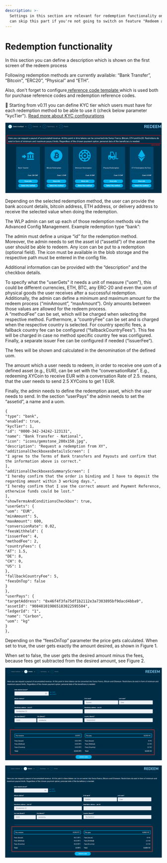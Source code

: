 ```yaml
---
description: >-
  Settings in this section are relevant for redemption functionality only. You
  can skip this part if you're not going to switch on feature "Redeem assets"
---
```


# Redemption functionality

In this section you can define a description which is shown on the first screen of the redeem process

Following redemption methods are currently available: “Bank Transfer”, “Bitcoin”, “ERC20”, “Physical” and “ETH”.

Also, don't forget to configure[ reference code template ](./#reference-code-template)which is used both for purchase reference codes and redemption reference codes.

:tada: Starting from v0.11 you can define KYC tier which users must have for each redemption method to be able to use it (check below parameter "kycTier"). [Read more about KYC configurations](kyc-checks.md)

![Selection of payout method](../../../.gitbook/assets/8)

Depending on the selected redemption method, the user can provide the bank account details, bitcoin address, ETH address, or delivery address to receive the selected value when doing the redemption.

The WLP admin can set up each of those redemption methods via the Advanced Config Management. Example redemption type “bank”:

The admin must define a unique “id” for the redemption method.\
Moreover, the admin needs to set the asset id (“assetId”) of the asset the user should be able to redeem. Any icon can be put to a redemption (optional field). The icon must be available in the blob storage and the respective path must be entered in the config file.

Additional information can be provided with the “description” and the checkbox details.

To specify what the "userGets" it needs a unit of measure ("uom"), this could be different currencies, ETH, BTC, any ERC-20 and even the uom of physical goods the user receives after a successful redemption.\
Additionally, the admin can define a minimum and maximum amount for the redeem process (“minAmount”, “maxAmount”). Only amounts between those values are allowed for the redeem process.\
A “methodFee” can be set, which will be charged when selecting the respective method. Furthermore, a “countryFee” can be set and is charged when the respective country is selected. For country specific fees, a fallback country fee can be configured (“fallbackCountryFees”). This fee will be charged in case no method specific country fee was configured. Finally, a separate issuer Fee can be configured if needed (“issuerFee”).

The fees will be shown and calculated in the denomination of the defined uom.

The amount which a user needs to redeem, in order to receive one uom of a defined asset (e.g., EUR), can be set with the “conversationRate”. E.g., redeeming XYCoin to receive EUR with a conversation Rate of 2.5. means, that the user needs to send 2.5 XYCoins to get 1 EUR.

Finally, the admin needs to define the redemption asset, which the user needs to send. In the section “userPays” the admin needs to set the “assetid”, a name and a uom.

```
{
"type": "bank",
"enabled": true,
"kycTier": 1,
"id": "0000-342-34242-123131",
"name": "Bank Transfer - National",
"icon": "icons/gemstone_200x150.jpg",
"description": "Request a redemption from XY",
"additionalCheckboxesDetailsScreen": [
"I agree to the Terms of Bank transfers and Payouts and confirm that the information above is correct."
],
"additionalCheckboxesSummaryScreen": [
"I hereby confirm that the order is binding and I have to deposit the regarding amount within 3 working days.",
"I hereby confirm that I use the correct amount and Payment Reference, otherwise funds could be lost."
],
"showTermsAndConditionsCheckbox": true,
"userGets": {
"uom": "EUR",
"minAmount": 5,
"maxAmount": 600,
"conversionRate": 0.02,
"feesWithheld": {
"issuerFee": 4,
"methodFee": 2,
"countryFees": {
"AT": 1.5,
"DE": 8,
"CH": 0,
"US": 1
},
"fallbackCountryFee": 5,
"feesOnTop": false
}
},
"userPays": {
"targetAddress": "0x46f4f3fa75df1b2112e3a7303895bf9dacd4bba9",
"assetId": "908481019865183022595504",
"ledgerId": "1",
"name": "Carbon",
"uom": "kg"
}
},
```

Depending on the “feesOnTop” parameter the price gets calculated. When set to true, the user gets exactly the amount desired, as shown in Figure 1.

When set to false, the user gets the desired amount minus the fees, because fees get subtracted from the desired amount, see Figure 2.

![Figure 1 - Example of redeem process where "feesOnTop" is set to true](../../../.gitbook/assets/9)

![Figure 2 - Example of redeem process where "feesOnTop" is set to false](../../../.gitbook/assets/10)
